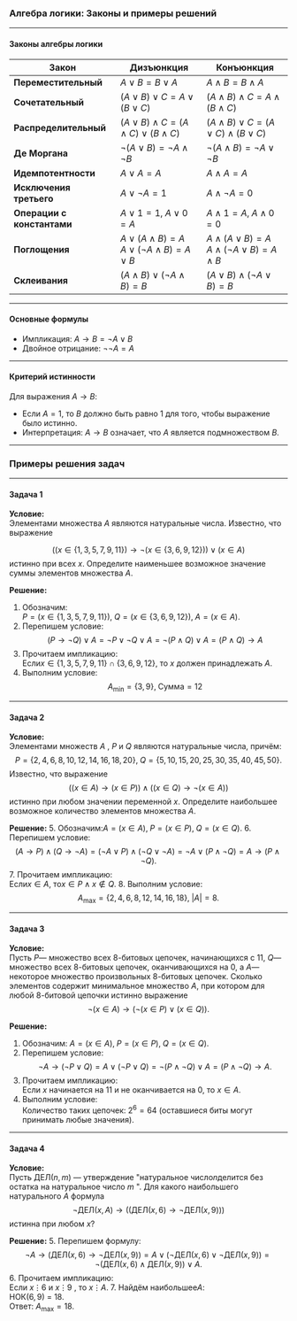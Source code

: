 ### Алгебра логики: Законы и примеры решений

---

#### **Законы алгебры логики**

| Закон                      | Дизъюнкция                                                        | Конъюнкция                                                         |
| -------------------------- | ----------------------------------------------------------------- | ------------------------------------------------------------------ |
| **Переместительный**       |$A \lor B = B \lor A$                                            |$A \land B = B \land A$                                           |
| **Сочетательный**          |$(A \lor B) \lor C = A \lor (B \lor C)$                          |$(A \land B) \land C = A \land (B \land C)$                       |
| **Распределительный**      |$(A \lor B) \land C = (A \land C) \lor (B \land C)$              |$(A \land B) \lor C = (A \lor C) \land (B \lor C)$                |
| **Де Моргана**             |$\lnot(A \lor B) = \lnot A \land \lnot B$                        |$\lnot(A \land B) = \lnot A \lor \lnot B$                         |
| **Идемпотентности**        |$A \lor A = A$                                                   |$A \land A = A$                                                   |
| **Исключения третьего**    |$A \lor \lnot A = 1$                                             |$A \land \lnot A = 0$                                             |
| **Операции с константами** |$A \lor 1 = 1, \; A \lor 0 = A$                                  |$A \land 1 = A, \; A \land 0 = 0$                                 |
| **Поглощения**             |$A \lor (A \land B) = A$<br>$A \lor (\lnot A \land B) = A \lor B$|$A \land (A \lor B) = A$<br>$A \land (\lnot A \lor B) = A \land B$|
| **Склеивания**             |$(A \land B) \lor (\lnot A \land B) = B$                         |$(A \lor B) \land (\lnot A \lor B) = B$                           |

---

#### **Основные формулы**
- Импликация: $A \to B = \lnot A \lor B$
- Двойное отрицание: $\lnot\lnot A = A$

---

#### **Критерий истинности**
Для выражения $A \to B$:
- Если $A = 1$, то $B$ должно быть равно $1$ для того, чтобы выражение было истинно.
- Интерпретация: $A \to B$ означает, что $A$ является подмножеством $B$.

---

### Примеры решения задач

---

#### **Задача 1**
**Условие:**  
Элементами множества $A$ являются натуральные числа. Известно, что выражение 

$$((x \in \{1,3,5,7,9,11\}) \to \lnot(x \in \{3,6,9,12\})) \lor (x \in A)$$ 
истинно при всех $x$. Определите наименьшее возможное значение суммы элементов множества $A$.

**Решение:**
1. Обозначим:  
  $P = (x \in \{1,3,5,7,9,11\}), \; Q = (x \in \{3,6,9,12\}), \; A = (x \in A)$.
2. Перепишем условие:  
  $$(P \to \lnot Q) \lor A = \lnot P \lor \lnot Q \lor A = \lnot(P \land Q) \lor A = (P \land Q) \to A$$
3. Прочитаем импликацию:  
   Если$x \in \{1,3,5,7,9,11\} \cap \{3,6,9,12\}$, то $x$ должен принадлежать $A$.
4. Выполним условие:  
  $$A_{\text{min}} = \{3, 9\}, \; \text{Сумма} = 12$$

---

#### **Задача 2**
**Условие:**  
Элементами множеств $A$ , $P$ и $Q$ являются натуральные числа, причём:  
$$P = \{2, 4, 6, 8, 10, 12, 14, 16, 18, 20\}, \; Q = \{5, 10, 15, 20, 25, 30, 35, 40, 45, 50\}.$$ 
Известно, что выражение  
$$((x \in A) \to (x \in P)) \land ((x \in Q) \to \lnot(x \in A))$$ 
истинно при любом значении переменной $x$. Определите наибольшее возможное количество элементов множества $A$.

**Решение:**
5. Обозначим:$A = (x \in A), \; P = (x \in P), \; Q = (x \in Q)$.
6. Перепишем условие:  
  $$(A \to P) \land (Q \to \lnot A) = (\lnot A \lor P) \land (\lnot Q \lor \lnot A) = \lnot A \lor (P \land \lnot Q) = A \to (P \land \lnot Q).$$
7. Прочитаем импликацию:  
   Если$x \in A$, то$x \in P \land x \notin Q$.
8. Выполним условие:  
  $$A_{\text{max}} = \{2, 4, 6, 8, 12, 14, 16, 18\}, \; |A| = 8.$$

---

#### **Задача 3**
**Условие:**  
Пусть $P$— множество всех 8-битовых цепочек, начинающихся с $11$, $Q$— множество всех 8-битовых цепочек, оканчивающихся на $0$, а $A$— некоторое множество произвольных 8-битовых цепочек. Сколько элементов содержит минимальное множество $A$, при котором для любой 8-битовой цепочки истинно выражение  
$$\neg(x \in A) \to (\neg(x \in P) \lor (x \in Q)).$$

**Решение:**
1. Обозначим: $A = (x \in A), \; P = (x \in P), \; Q = (x \in Q)$.
2. Перепишем условие:  
  $$\neg A \to (\neg P \lor Q) = A \lor (\neg P \lor Q) = \neg(P \land \lnot Q) \lor A = (P \land \lnot Q) \to A.$$
3. Прочитаем импликацию:  
   Если $x$ начинается на $11$ и не оканчивается на $0$, то $x \in A$.
4. Выполним условие:  
   Количество таких цепочек: $2^6 = 64$ (оставшиеся биты могут принимать любые значения).

---

#### **Задача 4**
**Условие:**  
Пусть $\text{ДЕЛ}(n, m)$ — утверждение "натуральное число$n$делится без остатка на натуральное число $m$ ". Для какого наибольшего натурального $A$ формула  
$$\neg\text{ДЕЛ}(x, A) \to ((\text{ДЕЛ}(x, 6) \to \neg\text{ДЕЛ}(x, 9)))$$ 
истинна при любом $x$?

**Решение:**
5. Перепишем формулу:  
  $$\neg A \to (\text{ДЕЛ}(x, 6) \to \neg\text{ДЕЛ}(x, 9)) = A \lor (\neg\text{ДЕЛ}(x, 6) \lor \neg\text{ДЕЛ}(x, 9)) = \neg(\text{ДЕЛ}(x, 6) \land \text{ДЕЛ}(x, 9)) \lor A.$$
6. Прочитаем импликацию:  
   Если $x \vdots 6$ и $x \vdots 9$ , то $x \vdots A$.
7. Найдём наибольшее$A$:  
   НОК($6, 9$) = $18$.  
   Ответ: $A_{\text{max}} = 18$.
